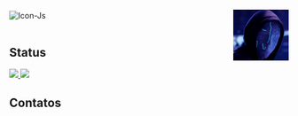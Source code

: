 
<div style="display: inline_block"><br>
  <img align="center" alt="Icon-Js" height="50" width="200" src="https://skillicons.dev/icons?i=js,html,css,wasm" />
  <img align="right" width="100px" alt="GpontesCyberpunk" src="https://github.com/Gpontes143/Gpontes143/blob/main/Imagem/cyberp.gif"/>
</div>

<br>   
  
  ## Status
<div>
<a href="https://github.com/Gpontes143/github-readme-stats">
  <img height=150em src="https://github-readme-stats.vercel.app/api?username=Gpontes143&show_icons=true&theme=midnight-purple" />
</a>
<a href="https://github.com/Gpontes143/convoychat">
  <img height=150em src="https://github-readme-stats.vercel.app/api/top-langs?username=Gpontes143&layout=compact&langs_count=8&card_width=320&theme=midnight-purple" />
</a>
</div>

  ##  Contatos
<div>





  
</div>
